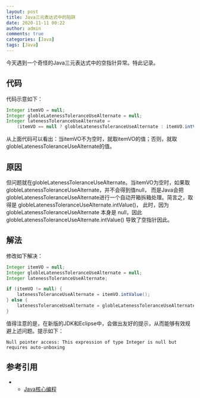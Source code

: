 ```yaml
---
layout: post
title: Java三元表达式中的陷阱 
date: 2020-11-11 00:22
author: admin
comments: true
categories: [Java]
tags: [Java]
---
```


今天遇到一个奇怪的Java三元表达式中的空指针异常。特此记录。

<!-- more -->



## 代码

代码示意如下：

```java
Integer itemVO = null;
Integer globleLatenessToleranceUseAlternate = null;
Integer latenessToleranceUseAlternate =
    (itemVO == null ? globleLatenessToleranceUseAlternate : itemVO.intValue());
```

从上面代码可以看出：当itemVO不为空时，就取itemVO的值；否则，就取globleLatenessToleranceUseAlternate的值。

## 原因

但问题就在globleLatenessToleranceUseAlternate。当itemVO为空时，如果取globleLatenessToleranceUseAlternate，并不会得到值null，
而是Java会把globleLatenessToleranceUseAlternate进行一个自动开箱拆箱处理。简言之，取得是 globleLatenessToleranceUseAlternate.intValue()，
此时，因为globleLatenessToleranceUseAlternate 本身是 null，因此 globleLatenessToleranceUseAlternate.intValue() 导致了空指针因此。

## 解法

修改如下解决：

```java
Integer itemVO = null;
Integer globleLatenessToleranceUseAlternate = null;
Integer latenessToleranceUseAlternate;

if (itemVO != null) {
    latenessToleranceUseAlternate = itemVO.intValue();
} else {
    latenessToleranceUseAlternate = globleLatenessToleranceUseAlternate;
}

```



值得注意的是，在新版的JDK和Eclipse中，会做出友好的提示，从而能够有效规避上述问题。提示如下：


```
Null pointer access: This expression of type Integer is null but requires auto-unboxing
```


## 参考引用

* * [Java核心编程](https://github.com/waylau/modern-java-demos)